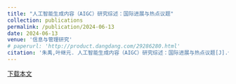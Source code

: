 ```yaml
---
title: "人工智能生成内容（AIGC）研究综述：国际进展与热点议题"
collection: publications
permalink: /publication/2024-06-13
date: 2024-06-13
venue: '信息与管理研究'
# paperurl: 'http://product.dangdang.com/29286280.html'
citation: '朱禹,叶继元. 人工智能生成内容（AIGC）研究综述：国际进展与热点议题[J].信息与管理研究,2024,9(4):13-27.'
---
```


[下载本文](https://jim.library.sh.cn/CN/Y2024/V9/I4/13)